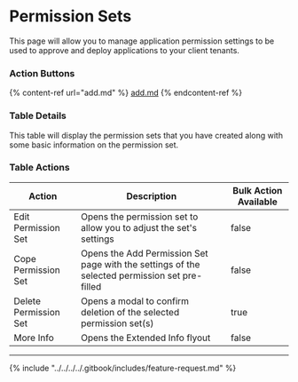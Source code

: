 # Permission Sets

This page will allow you to manage application permission settings to be used to approve and deploy applications to your client tenants.

### Action Buttons

{% content-ref url="add.md" %}
[add.md](add.md)
{% endcontent-ref %}

### Table Details

This table will display the permission sets that you have created along with some basic information on the permission set.

### Table Actions

<table><thead><tr><th>Action</th><th>Description</th><th data-type="checkbox">Bulk Action Available</th></tr></thead><tbody><tr><td>Edit Permission Set</td><td>Opens the permission set to allow you to adjust the set's settings</td><td>false</td></tr><tr><td>Cope Permission Set</td><td>Opens the Add Permission Set page with the settings of the selected permission set pre-filled</td><td>false</td></tr><tr><td>Delete Permission Set</td><td>Opens a modal to confirm deletion of the selected permission set(s)</td><td>true</td></tr><tr><td>More Info</td><td>Opens the Extended Info flyout</td><td>false</td></tr></tbody></table>

***

{% include "../../../../.gitbook/includes/feature-request.md" %}
